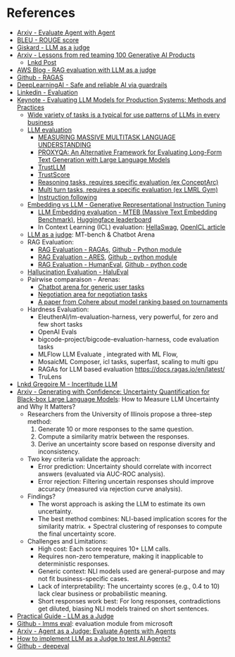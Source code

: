 # References

- [Arxiv - Evaluate Agent with Agent](https://arxiv.org/pdf/2410.10934)
- [BLEU - ROUGE score](https://clementbm.github.io/theory/2021/12/23/rouge-bleu-scores.html)
- [Giskard - LLM as a judge](https://www.giskard.ai/knowledge/how-to-implement-llm-as-a-judge-to-test-ai-agents-part-1?utm_content=buffer3aded&utm_medium=social&utm_source=linkedin.com&utm_campaign=buffer)
- [Arxiv - Lessons from red teaming 100 Generative AI Products](https://arxiv.org/abs/2501.07238)
  - [Lnkd Post](https://www.linkedin.com/posts/gregoire-martinon_comment-assurer-la-s%C3%A9curit%C3%A9-des-syst%C3%A8mes-activity-7297155346706427904-dRn7?utm_source=share&utm_medium=member_desktop&rcm=ACoAABY4zkYBTs23buQ5AEQ-XagrOSQPiyJTUNs)
- [AWS Blog - RAG evaluation with LLM as a judge](https://aws.amazon.com/fr/blogs/aws/new-rag-evaluation-and-llm-as-a-judge-capabilities-in-amazon-bedrock/)
- [Github - RAGAS](https://github.com/explodinggradients/ragas)
- [DeepLearningAI - Safe and reliable AI via guardrails](https://learn.deeplearning.ai/courses/safe-and-reliable-ai-via-guardrails/lesson/3/what-are-guardrails)
- [Linkedin - Evaluation](https://www.linkedin.com/posts/techsachinkumar_evaluating-and-aligning-code-generation-llms-activity-7271856819545772033-bVc9/?utm_source=share&utm_medium=member_ios)
- [Keynote - Evaluating LLM Models for Production Systems: Methods and Practices](https://media.licdn.com/dms/document/media/v2/D561FAQF1A-DYl_O1kg/feedshare-document-pdf-analyzed/B56ZQ6Pet6GoAc-/0/1736143936684?e=1738195200&v=beta&t=kO2wNqbtAgPT2jvHrvunLTt_n4jSNQowaMKaiGnLcVo)
  - [Wide variety of tasks is a typical for use patterns of LLMs in every business](https://aclanthology.org/2022.emnlp-main.340.pdf)
  - [LLM evaluation]()
    - [MEASURING MASSIVE MULTITASK LANGUAGE UNDERSTANDING](https://arxiv.org/pdf/2009.03300)
    - [PROXYQA: An Alternative Framework for Evaluating Long-Form Text Generation with Large Language Models](https://arxiv.org/pdf/2401.15042)
    - [TrustLLM](https://arxiv.org/pdf/2401.05561)
    - [TrustScore](https://arxiv.org/pdf/2402.12545)
    - [Reasoning tasks, requires specific evaluation (ex ConceptArc)](https://arxiv.org/abs/2311.09247)
    - [Multi turn tasks, requires a specific evaluation (ex LMRL Gym)](https://arxiv.org/abs/2311.18232)
    - [Instruction following](https://arxiv.org/pdf/2310.07641.pdf)
  - [Embedding vs LLM - Generative Representational Instruction Tuning](https://arxiv.org/pdf/2402.09906)
    - [LLM Embedding evaluation - MTEB (Massive Text Embedding Benchmark)](https://arxiv.org/pdf/2210.07316), [Huggingface leaderboard](https://huggingface.co/spaces/mteb/leaderboard)
    - In Context Learning (ICL) evaluation: [HellaSwag](https://rowanzellers.com/hellaswag/), [OpenICL article](https://arxiv.org/pdf/2303.02913)
  - [LLM as a judge](https://arxiv.org/pdf/2306.05685): MT-bench & Chatbot Arena
  - RAG Evaluation:
    - [RAG Evaluation - RAGAs](https://arxiv.org/abs/2309.15217), [Github - Python module](https://docs.ragas.io/en/stable/)
    - [RAG Evaluation - ARES](https://arxiv.org/pdf/2311.09476), [Github - python module](https://github.com/stanford-futuredata/ARES)
    - [RAG Evaluation - HumanEval](https://arxiv.org/pdf/2107.03374), [Github - python code](https://github.com/openai/human-eval)
  - [Hallucination Evaluation - HaluEval](https://aclanthology.org/2023.emnlp-main.397.pdf)
  - Pairwise comparaison - Arenas: 
    - [Chatbot arena for generic user tasks](https://chat.lmsys.org/)
    - [Negotiation area for negotiation tasks](https://arxiv.org/pdf/2402.05863.pdf)
    - [A paper from Cohere about model ranking based on tournaments](https://arxiv.org/pdf/2311.17295.pdf)
  - Hardness Evaluation:
    - EleutherAI/lm-evaluation-harness, very powerful, for zero and few short tasks
    - OpenAI Evals
    - bigcode-project/bigcode-evaluation-harness, code evaluation tasks
    - MLFlow LLM Evaluate , integrated with ML Flow,
    - MosaicML Composer, icl tasks, superfast, scaling to multi gpu
    - RAGAs for LLM based evaluation https://docs.ragas.io/en/latest/
    - TruLens
- [Lnkd Gregoire M - Incertitude LLM](https://www.linkedin.com/posts/gregoire-martinon_comment-mesurer-lincertitude-des-llms-activity-7272150576518377472-EBlT/?utm_source=share&utm_medium=member_ios)
- [Arxiv - Generating with Confidence: Uncertainty Quantification for Black-box Large Language Models](https://arxiv.org/pdf/2305.19187): How to Measure LLM Uncertainty and Why It Matters?
  - Researchers from the University of Illinois propose a three-step method:
    1. Generate 10 or more responses to the same question.
    2. Compute a similarity matrix between the responses.
    3. Derive an uncertainty score based on response diversity and inconsistency.
  - Two key criteria validate the approach:
    - Error prediction: Uncertainty should correlate with incorrect answers (evaluated via AUC-ROC analysis).
    - Error rejection: Filtering uncertain responses should improve accuracy (measured via rejection curve analysis).
  - Findings?
    - The worst approach is asking the LLM to estimate its own uncertainty.
    - The best method combines: NLI-based implication scores for the similarity matrix. + Spectral clustering of responses to compute the final uncertainty score.
  - Challenges and Limitations:
    - High cost: Each score requires 10+ LLM calls.
    - Requires non-zero temperature, making it inapplicable to deterministic responses.
    - Generic context: NLI models used are general-purpose and may not fit business-specific cases.
    - Lack of interpretability: The uncertainty scores (e.g., 0.4 to 10) lack clear business or probabilistic meaning.
    - Short responses work best: For long responses, contradictions get diluted, biasing NLI models trained on short sentences.
- [Practical Guide - LLM as a Judge](https://media.licdn.com/dms/document/media/v2/D561FAQGDS007DinjBw/feedshare-document-pdf-analyzed/feedshare-document-pdf-analyzed/0/1733838335869?e=1738195200&v=beta&t=0x3wvxWPFBxOkAm2HuNk13grh7CH5fXeo1AVAhB0f4w)
- [Github - lmms eval](https://github.com/EvolvingLMMs-Lab/lmms-eval): evaluation module from microsoft
- [Arxiv - Agent as a Judge: Evaluate Agents with Agents](https://arxiv.org/pdf/2410.10934)
- [How to implement LLM as a Judge to test AI Agents?](https://www.giskard.ai/knowledge/how-to-implement-llm-as-a-judge-to-test-ai-agents-part-1?utm_content=buffer3aded&utm_medium=social&utm_source=linkedin.com&utm_campaign=buffer)
- [Github - deepeval](https://github.com/confident-ai/deepeval)
